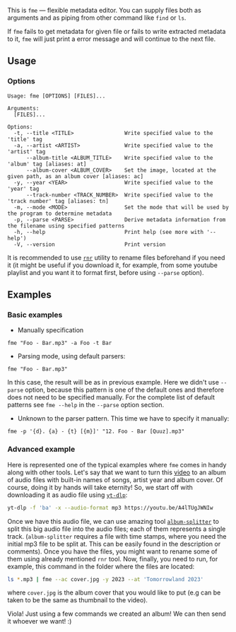 This is `fme` — flexible metadata editor. You can supply files both as
arguments and as piping from other command like `find` or `ls`. 

If `fme` fails to get metadata for given file or fails to write extracted
metadata to it, `fme` will just print a error message and will continue to the
next file.

## Usage

### Options

```
Usage: fme [OPTIONS] [FILES]...

Arguments:
  [FILES]...

Options:
  -t, --title <TITLE>                Write specified value to the 'title' tag
  -a, --artist <ARTIST>              Write specified value to the 'artist' tag
      --album-title <ALBUM_TITLE>    Write specified value to the 'album' tag [aliases: at]
      --album-cover <ALBUM_COVER>    Set the image, located at the given path, as an album cover [aliases: ac]
  -y, --year <YEAR>                  Write specified value to the 'year' tag
      --track-number <TRACK_NUMBER>  Write specified value to the 'track number' tag [aliases: tn]
  -m, --mode <MODE>                  Set the mode that will be used by the program to determine metadata 
  -p, --parse <PARSE>                Derive metadata information from the filename using specified patterns
  -h, --help                         Print help (see more with '--help')
  -V, --version                      Print version
```

<!-- Think about two different modes: regex and special parsing -->

It is recommended to use [`rnr`](https://github.com/ismaelgv/rnr) utility to
rename files beforehand if you need it (it might be useful if you download it,
for example, from some youtube playlist and you want it to format first,
before using `--parse` option).


## Examples

### Basic examples

- Manually specification
```
fme "Foo - Bar.mp3" -a Foo -t Bar
```

- Parsing mode, using default parsers:
```
fme "Foo - Bar.mp3"
```
In this case, the result will be as in previous example. Here we didn't use
`--parse` option, because this pattern is one of the default ones and
therefore does not need to be specified manually. For the complete list of
default patterns see `fme --help` in the `--parse` option section.

- Unknown to the parser pattern. This time we have to specify it manually:
```
fme -p '{d}. {a} - {t} [{m}]' "12. Foo - Bar [Quuz].mp3"
```


### Advanced example

Here is represented one of the typical examples where `fme` comes in handy
along with other tools. Let's say that we want to turn this
[video](https://youtu.be/A4lTUgJWNIw) to an album of audio files with built-in
names of songs, artist year and album cover. Of course, doing it by hands
will take eternity! So, we start off with downloading it as audio file using
[`yt-dlp`](https://github.com/yt-dlp/yt-dlp):
```bash 
yt-dlp -f 'ba' -x --audio-format mp3 https://youtu.be/A4lTUgJWNIw
```
Once we have this audio file, we can use amazing tool
[`album-splitter`](https://github.com/crisbal/album-splitter) to split this
big audio file into the audio files; each of them represents a single track.
(`album-splitter` requires a file with time stamps, where you need the initial
mp3 file to be split at. This can be easily found in the description or
comments). Once you have the files, you might want to rename some of them
using already mentioned `rnr` tool. Now, finally, you need to run, for
example, this command in the folder where the files are located:
```bash
ls *.mp3 | fme --ac cover.jpg -y 2023 --at 'Tomorrowland 2023'
```
where `cover.jpg` is the album cover that you would like to put (e.g can be
taken to be the same as thumbnail to the video). 

Viola! Just using a few commands we created an album! We can then send it
whoever we want! :)
